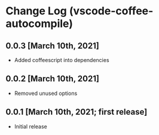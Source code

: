 # Change Log (vscode-coffee-autocompile)
## 0.0.3 [March 10th, 2021]

- Added coffeescript into dependencies
## 0.0.2 [March 10th, 2021]

- Removed unused options
## 0.0.1 [March 10th, 2021; first release]

- Initial release